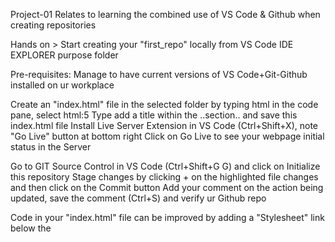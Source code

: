 Project-01 
Relates to learning the combined use of VS Code & Github when creating repositories

Hands on > Start creating your "first_repo" locally from VS Code IDE EXPLORER purpose folder

Pre-requisites: Manage to have current versions of VS Code+Git-Github installed on ur workplace

Create an "index.html" file in the selected folder by typing html in the code pane, select html:5
Type add a title <title>...</title> within the <head>..section..</head> and save this index.html file
Install Live Server Extension in VS Code (Ctrl+Shift+X), note "Go Live" button at bottom right
Click on Go Live to see your webpage initial status in the Server 

Go to GIT Source Control in VS Code (Ctrl+Shift+G G) and click on Initialize this repository
Stage changes by clicking + on the highlighted file changes and then click on the Commit button
Add your comment on the action being updated, save the comment (Ctrl+S) and verify ur Github repo

Code in your "index.html" file can be improved by adding a "Stylesheet" link below the <title>, 
next under <body> <main> section, you can insert an <image src=""..image link..> of a convenient 
size for example, also insert section heading(s) with text <h1>..Text1..</h1>, <h2>..Text2..</h2>, 
a <span>..element..</span>, a paragraph <p>..content..</p>, an <ul>..parent element..</ul> with a 
list <li>..of items..</li>, as well as an inner hyperlink <a href="https://xxyyzz"> plus a space-
separated list of the classes of the element <i class="bi bi-github icon"></i>, make sure that all 
</li>, </ul>, </main>, </body> elements have the correct indent closure and save the </html> file. 

Verify changes on your webpage perform any necessary adjustments (+) and Commit the repository in 
the VS Code IDE after Message (Ctrl+Enter). Later on verify new commits added to your user URL in Github.    





